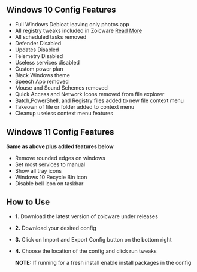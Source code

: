 ## Windows 10 Config Features

- Full Windows Debloat leaving only photos app
- All registry tweaks included in Zoicware [Read More](https://github.com/zoicware/ZOICWARE/blob/main/registrytweaks.md)
- All scheduled tasks removed
- Defender Disabled
- Updates Disabled
- Telemetry Disabled
- Useless services disabled
- Custom power plan
- Black Windows theme
- Speech App removed
- Mouse and Sound Schemes removed
- Quick Access and Network Icons removed from file explorer
- Batch,PowerShell, and Registry files added to new file context menu
- Takeown of file or folder added to context menu
- Cleanup useless context menu features


## Windows 11 Config Features

**Same as above plus added features below**

- Remove rounded edges on windows
- Set most services to manual
- Show all tray icons
- Windows 10 Recycle Bin icon
- Disable bell icon on taskbar


## How to Use

- **1.** Download the latest version of zoicware under releases
- **2.** Download your desired config
- **3.** Click on Import and Export Config button on the bottom right
- **4.** Choose the location of the config and click run tweaks
  
  **NOTE:** If running for a fresh install enable install packages in the config
